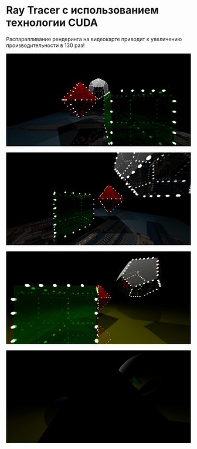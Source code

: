 # Ray Tracer с использованием технологии CUDA

Распаралливание рендеринга на видеокарте приводит к увеличению производительности в 130 раз!

![img1](./img/img1.png)

![img2](./img/img2.png)

![gif1](./img/movie1.gif)

![gif2](./img/movie2.gif)
